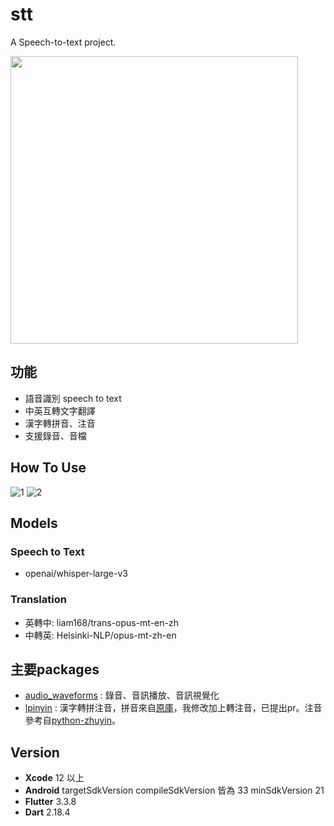 # stt

A Speech-to-text project.

<img src="https://user-images.githubusercontent.com/44136372/232753467-20aa0898-540a-487a-8eb3-b0a811ad5c0c.png" height="460px"/>

## 功能

- 語音識別 speech to text
- 中英互轉文字翻譯
- 漢字轉拼音、注音
- 支援錄音、音檔

## How To Use

![1](https://user-images.githubusercontent.com/44136372/232783284-ca4785f1-e0d4-474e-8bbd-e51d50796833.png)
![2](https://user-images.githubusercontent.com/44136372/232783295-c3212f6c-f561-4e8c-abb1-225c09df393f.png)


## Models

### Speech to Text
- openai/whisper-large-v3

### Translation
- 英轉中: liam168/trans-opus-mt-en-zh 
- 中轉英: Helsinki-NLP/opus-mt-zh-en

## 主要packages
- [audio_waveforms](https://github.com/SimformSolutionsPvtLtd/audio_waveforms) : 錄音、音訊播放、音訊視覺化
- [lpinyin](https://github.com/w830207/lpinyin) : 漢字轉拼注音，拼音來自[原庫](https://github.com/flutterchina/lpinyin)，我修改加上轉注音，已提出pr。注音參考自[python-zhuyin](https://github.com/rku1999/python-zhuyin)。


## Version

- **Xcode** 12 以上
- **Android** targetSdkVersion compileSdkVersion 皆為 33 minSdkVersion 21
- **Flutter** 3.3.8
- **Dart**  2.18.4

